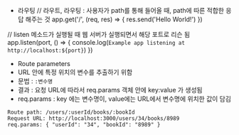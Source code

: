 
- 라우팅
// 라우트, 라우팅 : 사용자가 path를 통해 들어올 때, path에 따른 적합한 응답 해주는 것
app.get('/', (req, res) => {
  res.send('Hello World!')
})

// listen 메소드가 실행될 때 웹 서버가 실행되면서 해당 포트로 리슨 됨
app.listen(port, () => {
  console.log(`Example app listening at http://localhost:${port}`)
})

- Route parameters
- URL 안에 특정 위치의 변수를 추출하기 위함
- 문법 : ```:변수명```
- 결과 : 요청 URL에 따라서 req.params 객체 안에 key:value 가 생성됨
- req.params : key 에는 변수명이, value에는 URL에서 변수명에 위치한 값이 담김
```
Route path: /users/:userId/books/:bookId
Request URL: http://localhost:3000/users/34/books/8989
req.params: { "userId": "34", "bookId": "8989" }
```

